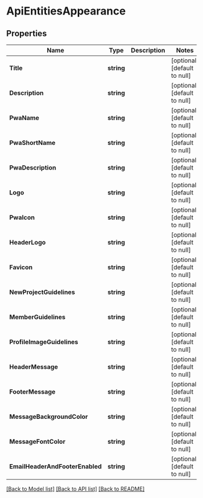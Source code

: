 # ApiEntitiesAppearance

## Properties
Name | Type | Description | Notes
------------ | ------------- | ------------- | -------------
**Title** | **string** |  | [optional] [default to null]
**Description** | **string** |  | [optional] [default to null]
**PwaName** | **string** |  | [optional] [default to null]
**PwaShortName** | **string** |  | [optional] [default to null]
**PwaDescription** | **string** |  | [optional] [default to null]
**Logo** | **string** |  | [optional] [default to null]
**PwaIcon** | **string** |  | [optional] [default to null]
**HeaderLogo** | **string** |  | [optional] [default to null]
**Favicon** | **string** |  | [optional] [default to null]
**NewProjectGuidelines** | **string** |  | [optional] [default to null]
**MemberGuidelines** | **string** |  | [optional] [default to null]
**ProfileImageGuidelines** | **string** |  | [optional] [default to null]
**HeaderMessage** | **string** |  | [optional] [default to null]
**FooterMessage** | **string** |  | [optional] [default to null]
**MessageBackgroundColor** | **string** |  | [optional] [default to null]
**MessageFontColor** | **string** |  | [optional] [default to null]
**EmailHeaderAndFooterEnabled** | **string** |  | [optional] [default to null]

[[Back to Model list]](../README.md#documentation-for-models) [[Back to API list]](../README.md#documentation-for-api-endpoints) [[Back to README]](../README.md)


